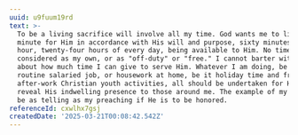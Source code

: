 ```yaml
---
uuid: u9fuum19rd
text: >-
  To be a living sacrifice will involve all my time. God wants me to live every
  minute for Him in accordance with His will and purpose, sixty minutes of every
  hour, twenty-four hours of every day, being available to Him. No time can be
  considered as my own, or as "off-duty" or "free." I cannot barter with God
  about how much time I can give to serve Him. Whatever I am doing, be it a
  routine salaried job, or housework at home, be it holiday time and free, or
  after-work Christian youth activities, all should be undertaken for Him, to
  reveal His indwelling presence to those around me. The example of my life must
  be as telling as my preaching if He is to be honored.
referenceId: cxwlhx7gsj
createdDate: '2025-03-21T00:08:42.542Z'
---
```


